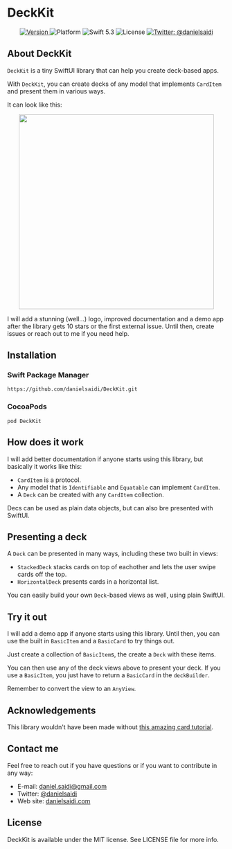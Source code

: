 # DeckKit

<p align="center">
    <a href="https://github.com/danielsaidi/DeckKit">
        <img src="https://badge.fury.io/gh/danielsaidi%2FDeckKit.svg?style=flat" alt="Version" />
    </a>
    <img src="https://img.shields.io/cocoapods/p/DeckKit.svg?style=flat" alt="Platform" />
    <img src="https://img.shields.io/badge/Swift-5.3-orange.svg" alt="Swift 5.3" />
    <img src="https://badges.frapsoft.com/os/mit/mit.svg?style=flat&v=102" alt="License" />
    <a href="https://twitter.com/danielsaidi">
        <img src="https://img.shields.io/badge/contact-@danielsaidi-blue.svg?style=flat" alt="Twitter: @danielsaidi" />
    </a>
</p>


## About DeckKit

`DeckKit` is a tiny SwiftUI library that can help you create deck-based apps.

With `DeckKit`, you can create decks of any model that implements `CardItem` and present them in various ways.

It can look like this: 

<p align="center">
    <img src="Resources/Demo.gif" width=450 />
</p>

I will add a stunning (well...) logo, improved documentation and a demo app after the library gets 10 stars or the first external issue. Until then, create issues or reach out to me if you need help.


## Installation

### Swift Package Manager

```
https://github.com/danielsaidi/DeckKit.git
```

### CocoaPods

```
pod DeckKit
```


## How does it work

I will add better documentation if anyone starts using this library, but basically it works like this:

* `CardItem` is a protocol. 
* Any model that is `Identifiable` and `Equatable` can implement `CardItem`.
* A `Deck` can be created with any `CardItem` collection.

Decs can be used as plain data objects, but can also bre presented with SwiftUI.


## Presenting a deck

A `Deck` can be presented in many ways, including these two built in views:

* `StackedDeck` stacks cards on top of eachother and lets the user swipe cards off the top.
* `HorizontalDeck` presents cards in a horizontal list.

You can easily build your own `Deck`-based views as well, using plain SwiftUI.


## Try it out

I will add a demo app if anyone starts using this library. Until then, you can use the built in `BasicItem` and a `BasicCard` to try things out.

Just create a collection of `BasicItem`s, the create a `Deck` with these items.

You can then use any of the deck views above to present your deck. If you use a `BasicItem`, you just have to return a `BasicCard` in the `deckBuilder`.

Remember to convert the view to an `AnyView`.


## Acknowledgements

This library wouldn't have been made without [this amazing card tutorial](https://www.swiftcompiled.com/swiftui-cards/).


## Contact me

Feel free to reach out if you have questions or if you want to contribute in any way:

* E-mail: [daniel.saidi@gmail.com][Email]
* Twitter: [@danielsaidi][Twitter]
* Web site: [danielsaidi.com][Website]


## License

DeckKit is available under the MIT license. See LICENSE file for more info.


[Email]: mailto:daniel.saidi@gmail.com
[Twitter]: http://www.twitter.com/danielsaidi
[Website]: http://www.danielsaidi.com

